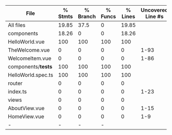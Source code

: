 | File                 | % Stmts | % Branch | % Funcs | % Lines | Uncovered Line #s |
| -------------------- | ------- | -------- | ------- | ------- | ----------------- |
| All files            | 19.85   | 37.5     | 0       | 19.85   |                   |
| components           | 18.26   | 0        | 0       | 18.26   |                   |
| HelloWorld.vue       | 100     | 100      | 100     | 100     |                   |
| TheWelcome.vue       | 0       | 0        | 0       | 0       | 1-93              |
| WelcomeItem.vue      | 0       | 0        | 0       | 0       | 1-86              |
| components/**tests** | 100     | 100      | 100     | 100     |                   |
| HelloWorld.spec.ts   | 100     | 100      | 100     | 100     |                   |
| router               | 0       | 0        | 0       | 0       |                   |
| index.ts             | 0       | 0        | 0       | 0       | 1-23              |
| views                | 0       | 0        | 0       | 0       |                   |
| AboutView.vue        | 0       | 0        | 0       | 0       | 1-15              |
| HomeView.vue         | 0       | 0        | 0       | 0       | 1-9               |
| -                    | -       | -        | -       |
